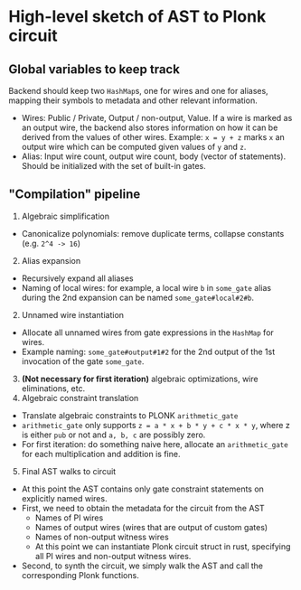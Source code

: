 # High-level sketch of AST to Plonk circuit

## Global variables to keep track

Backend should keep two `HashMap`s, one for wires and one for aliases, mapping
their symbols to metadata and other relevant information.

- Wires: Public / Private, Output / non-output, Value. If a wire is marked as
  an output wire, the backend also stores information on how it can be derived
  from the values of other wires. Example: `x = y + z` marks `x` an output wire
  which can be computed given values of `y` and `z`.
- Alias: Input wire count, output wire count, body (vector of statements).
  Should be initialized with the set of built-in gates.

## "Compilation" pipeline

1. Algebraic simplification
  - Canonicalize polynomials: remove duplicate terms, collapse constants (e.g. `2^4 -> 16`)
2. Alias expansion
  - Recursively expand all aliases
  - Naming of local wires: for example, a local wire `b` in `some_gate` alias
    during the 2nd expansion can be named `some_gate#local#2#b`.
2. Unnamed wire instantiation
  - Allocate all unnamed wires from gate expressions in the `HashMap` for wires.
  - Example naming: `some_gate#output#1#2` for the 2nd output of the 1st invocation of the gate `some_gate`.
3. **(Not necessary for first iteration)** algebraic optimizations, wire eliminations, etc.
4. Algebraic constraint translation
  - Translate algebraic constraints to PLONK `arithmetic_gate`
  - `arithmetic_gate` only supports `z = a * x + b * y + c * x * y`, where z is
    either `pub` or not and `a, b, c` are possibly zero.
  - For first iteration: do something naive here, allocate an `arithmetic_gate`
    for each multiplication and addition is fine.
5. Final AST walks to circuit
  - At this point the AST contains only gate constraint statements on
    explicitly named wires.
  - First, we need to obtain the metadata for the circuit from the AST
    - Names of PI wires
    - Names of output wires (wires that are output of custom gates)
    - Names of non-output witness wires
    - At this point we can instantiate Plonk circuit struct in rust, specifying
      all PI wires and non-output witness wires.
  - Second, to synth the circuit, we simply walk the AST and call the corresponding Plonk functions.
